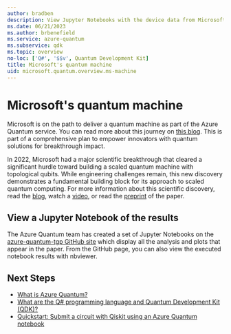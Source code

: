 ```yaml
---
author: bradben
description: View Jupyter Notebooks with the device data from Microsoft's research into a scaled quantum machines using topological qubits.
ms.date: 06/21/2023
ms.author: brbenefield
ms.service: azure-quantum
ms.subservice: qdk
ms.topic: overview
no-loc: ['Q#', '$$v', Quantum Development Kit]
title: Microsoft's quantum machine
uid: microsoft.quantum.overview.ms-machine
---
```


# Microsoft's quantum machine

Microsoft is on the path to deliver a quantum machine as part of the Azure Quantum service. You can read more about this journey on [this blog](https://cloudblogs.microsoft.com/quantum/2022/11/17/microsofts-quantum-machine-new-data-available-today/). This is part of a comprehensive plan to empower innovators with quantum solutions for breakthrough impact.

In 2022, Microsoft had a major scientific breakthrough that cleared a significant hurdle toward building a scaled quantum machine with topological qubits. While engineering challenges remain, this new discovery demonstrates a fundamental building block for its approach to scaled quantum computing. For more information about this scientific discovery, read the [blog](https://www.microsoft.com/research/blog/microsoft-has-demonstrated-the-underlying-physics-required-to-create-a-new-kind-of-qubit/), watch a [video](https://www.youtube.com/watch?v=Q8CHms4ixYc), or read the [preprint](https://arxiv.org/abs/2207.02472) of the paper.

## View a Jupyter Notebook of the results

The Azure Quantum team has created a set of Jupyter Notebooks on the [azure-quantum-tgp GitHub site](https://github.com/microsoft/azure-quantum-tgp) which display all the analysis and plots that appear in the paper. From the GitHub page, you can also view the executed notebook results with nbviewer. 

## Next Steps

- [What is Azure Quantum?](xref:microsoft.quantum.azure-quantum-overview)
- [What are the Q# programming language and Quantum Development Kit (QDK)?](xref:microsoft.quantum.overview.q-sharp)
- [Quickstart: Submit a circuit with Qiskit using an Azure Quantum notebook](xref:microsoft.quantum.quickstarts.computing.qiskit.portal)

